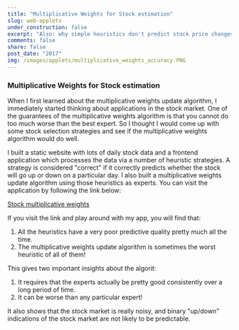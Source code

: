 ```yaml
---
title: "Multiplicative Weights for Stock estimation"
slug: web-applets
under_construction: false
excerpt: "Also: why simple heuristics don't predict stock price changes."
comments: false
share: false
post_date: "2017"
img: /images/applets/multiplicative_weights_accuracy.PNG
---
```


### Multiplicative Weights for Stock estimation

When I first learned about the multiplicative weights update algorithm, I immediately started thinking about applications in the stock market. One of the guarantees of the multiplicative weights algorithm is that you cannot do too much worse than the best expert. So I thought I would come up with some stock selection strategies and see if the multiplicative weights algorithm would do well.

I built a static website with lots of daily stock data and a frontend application which processes the data via a number of heuristic strategies. A strategy is considered "correct" if it correctly predicts whether the stock will go up or down on a particular day. I also built a multiplicative weights update algorithm using those heuristics as experts. You can visit the application by following the link below:

[Stock multiplicative weights](https://benblack769.github.io/link_only/stock_vis/stock_vis.html)

If you visit the link and play around with my app, you will find that:

1. All the heuristics have a very poor predictive quality pretty much all the time.
2. The multiplicative weights update algorithm is sometimes the worst heuristic of all of them!

This gives two important insights about the algorit:

1. It requires that the experts actually be pretty good consistently over a long period of time.
2. It can be worse than any particular expert!

It also shows that the stock market is really noisy, and binary "up/down" indications of the stock market are not likely to be predictable.

<!--
<link rel="stylesheet" href="https://cdnjs.cloudflare.com/ajax/libs/metrics-graphics/2.11.0/metricsgraphics.css">

<script src="https://cdnjs.cloudflare.com/ajax/libs/jquery/3.2.1/jquery.min.js"></script>
<script src='https://cdnjs.cloudflare.com/ajax/libs/d3/4.12.0/d3.min.js' charset='utf-8'></script>
<script src="https://cdnjs.cloudflare.com/ajax/libs/metrics-graphics/2.11.0/metricsgraphics.js"></script>

<script src="/link_only/stock_vis/stock_list.js"></script>
<script src="/link_only/stock_vis/multiplicative_weights.js"></script>
<script src="/link_only/stock_vis/stock_predictors.js"></script>
<script src="/link_only/stock_vis/stock_predictor.js"></script>
<script src="/link_only/stock_vis/stock_vis.js"></script>

<h3> Stock label </h3>
<select id="stock_options"></select>
<h3> Stratgy parameters </h3>
<div>
    <input id="number_days" type="number" value=10>Number of days</input>
</div>
<div>
    <input id="average_over" type="number" value=60>Average over #</input>
</div>
<div>
    <input id="bullish_discount" value="0.1">Bullish Discount</input>
</div>
<div>
    <input id="mul_weights_constant" value="0.1">Mul Weights constant</input>
</div>
<h3> Stratgies to include </h3>
<div id="strategy_inclusion">
</div>
<br>
<h3> Make sure to update chart after changes </h3>
<button id="update_chart">Update Chart</button>
<div id="stock_chart"></div>
<h3> Results </h3>
<div id="pred_chart"></div>
-->
